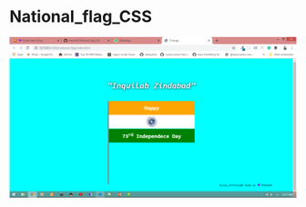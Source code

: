 # National_flag_CSS

![](https://github.com/Pravash2/National_flag_CSs/blob/master/Screenshot%20(488).png)
